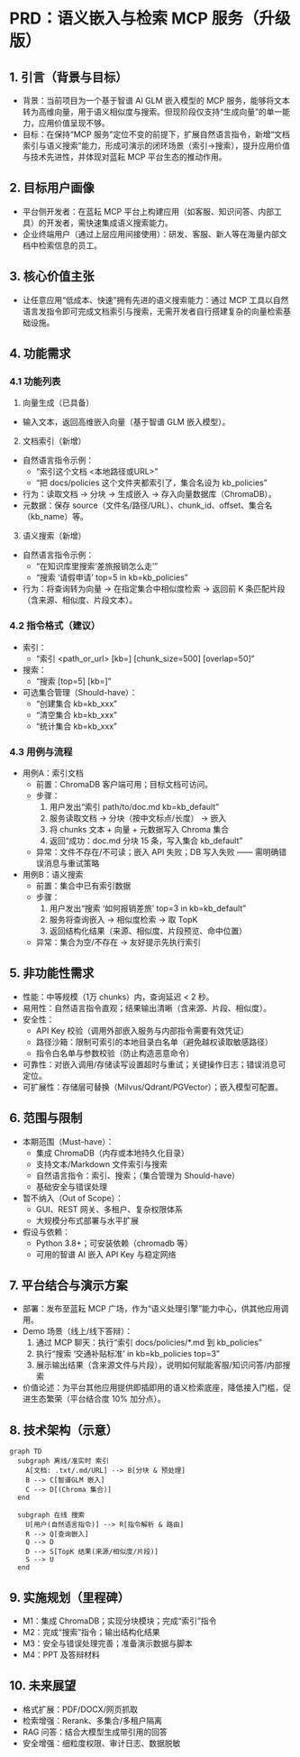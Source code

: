 # PRD：语义嵌入与检索 MCP 服务（升级版）

## 1. 引言（背景与目标）
- 背景：当前项目为一个基于智谱 AI GLM 嵌入模型的 MCP 服务，能够将文本转为高维向量，用于语义相似度与搜索。但现阶段仅支持“生成向量”的单一能力，应用价值呈现不够。
- 目标：在保持“MCP 服务”定位不变的前提下，扩展自然语言指令，新增“文档索引与语义搜索”能力，形成可演示的闭环场景（索引->搜索），提升应用价值与技术先进性，并体现对蓝耘 MCP 平台生态的推动作用。

## 2. 目标用户画像
- 平台侧开发者：在蓝耘 MCP 平台上构建应用（如客服、知识问答、内部工具）的开发者，需快速集成语义搜索能力。
- 企业终端用户（通过上层应用间接使用）：研发、客服、新人等在海量内部文档中检索信息的员工。

## 3. 核心价值主张
- 让任意应用“低成本、快速”拥有先进的语义搜索能力：通过 MCP 工具以自然语言发指令即可完成文档索引与搜索，无需开发者自行搭建复杂的向量检索基础设施。

## 4. 功能需求
### 4.1 功能列表
1) 向量生成（已具备）
- 输入文本，返回高维嵌入向量（基于智谱 GLM 嵌入模型）。
2) 文档索引（新增）
- 自然语言指令示例：
  - “索引这个文档 <本地路径或URL>”
  - “把 docs/policies 这个文件夹都索引了，集合名设为 kb_policies”
- 行为：读取文档 -> 分块 -> 生成嵌入 -> 存入向量数据库（ChromaDB）。
- 元数据：保存 source（文件名/路径/URL）、chunk_id、offset、集合名（kb_name）等。
3) 语义搜索（新增）
- 自然语言指令示例：
  - “在知识库里搜索‘差旅报销怎么走’”
  - “搜索 ‘请假申请’ top=5 in kb=kb_policies”
- 行为：将查询转为向量 -> 在指定集合中相似度检索 -> 返回前 K 条匹配片段（含来源、相似度、片段文本）。

### 4.2 指令格式（建议）
- 索引：
  - “索引 <path_or_url> [kb=<name>] [chunk_size=500] [overlap=50]”
- 搜索：
  - “搜索 <query> [top=5] [kb=<name>]”
- 可选集合管理（Should-have）：
  - “创建集合 kb=kb_xxx”
  - “清空集合 kb=kb_xxx”
  - “统计集合 kb=kb_xxx”

### 4.3 用例与流程
- 用例A：索引文档
  - 前置：ChromaDB 客户端可用；目标文档可访问。
  - 步骤：
    1. 用户发出“索引 path/to/doc.md kb=kb_default”
    2. 服务读取文档 -> 分块（按中文标点/长度） -> 嵌入
    3. 将 chunks 文本 + 向量 + 元数据写入 Chroma 集合
    4. 返回“成功：doc.md 分块 15 条，写入集合 kb_default”
  - 异常：文件不存在/不可读；嵌入 API 失败；DB 写入失败 —— 需明确错误消息与重试策略
- 用例B：语义搜索
  - 前置：集合中已有索引数据
  - 步骤：
    1. 用户发出“搜索 ‘如何报销差旅’ top=3 in kb=kb_default”
    2. 服务将查询嵌入 -> 相似度检索 -> 取 TopK
    3. 返回结构化结果（来源、相似度、片段预览、命中位置）
  - 异常：集合为空/不存在 -> 友好提示先执行索引

## 5. 非功能性需求
- 性能：中等规模（1万 chunks）内，查询延迟 < 2 秒。
- 易用性：自然语言指令直观；结果输出清晰（含来源、片段、相似度）。
- 安全性：
  - API Key 校验（调用外部嵌入服务与内部指令需要有效凭证）
  - 路径沙箱：限制可索引的本地目录白名单（避免越权读取敏感路径）
  - 指令白名单与参数校验（防止构造恶意命令）
- 可靠性：对嵌入调用/存储读写设置超时与重试；关键操作日志；错误消息可定位。
- 可扩展性：存储层可替换（Milvus/Qdrant/PGVector）；嵌入模型可配置。

## 6. 范围与限制
- 本期范围（Must-have）：
  - 集成 ChromaDB（内存或本地持久化目录）
  - 支持文本/Markdown 文件索引与搜索
  - 自然语言指令：索引、搜索；（集合管理为 Should-have）
  - 基础安全与错误处理
- 暂不纳入（Out of Scope）：
  - GUI、REST 网关、多租户、复杂权限体系
  - 大规模分布式部署与水平扩展
- 假设与依赖：
  - Python 3.8+；可安装依赖（chromadb 等）
  - 可用的智谱 AI 嵌入 API Key 与稳定网络

## 7. 平台结合与演示方案
- 部署：发布至蓝耘 MCP 广场，作为“语义处理引擎”能力中心，供其他应用调用。
- Demo 场景（线上/线下答辩）：
  1) 通过 MCP 聊天：执行“索引 docs/policies/*.md 到 kb_policies”
  2) 执行“搜索 ‘交通补贴标准’ in kb=kb_policies top=3”
  3) 展示输出结果（含来源文件与片段），说明如何赋能客服/知识问答/内部搜索
- 价值论述：为平台其他应用提供即插即用的语义检索底座，降低接入门槛，促进生态繁荣（平台结合度 10% 加分点）。

## 8. 技术架构（示意）
```mermaid
graph TD
  subgraph 离线/准实时 索引
    A[文档: .txt/.md/URL] --> B[分块 & 预处理]
    B --> C[智谱GLM 嵌入]
    C --> D[(Chroma 集合)]
  end

  subgraph 在线 搜索
    U[用户(自然语言指令)] --> R[指令解析 & 路由]
    R --> Q[查询嵌入]
    Q --> D
    D --> S[TopK 结果(来源/相似度/片段)]
    S --> U
  end
```

## 9. 实施规划（里程碑）
- M1：集成 ChromaDB；实现分块模块；完成“索引”指令
- M2：完成“搜索”指令；输出结构化结果
- M3：安全与错误处理完善；准备演示数据与脚本
- M4：PPT 及答辩材料

## 10. 未来展望
- 格式扩展：PDF/DOCX/网页抓取
- 检索增强：Rerank、多集合/多租户隔离
- RAG 问答：结合大模型生成带引用的回答
- 安全增强：细粒度权限、审计日志、数据脱敏